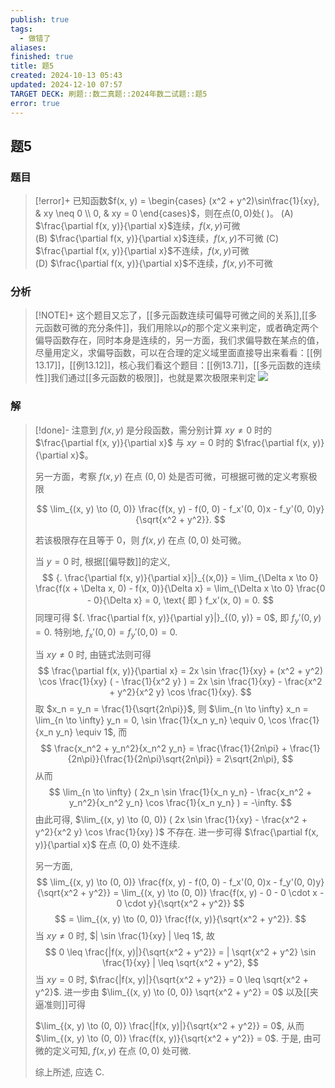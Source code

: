 ```yaml
---
publish: true
tags:
  - 做错了
aliases: 
finished: true
title: 题5
created: 2024-10-13 05:43
updated: 2024-12-10 07:57
TARGET DECK: 刷题::数二真题::2024年数二试题::题5
error: true
---
```

## 题5
### 题目
> [!error]+
> 已知函数$f(x, y) = \begin{cases} (x^2 + y^2)\sin\frac{1}{xy}, & xy \neq 0 \\ 0, & xy = 0 \end{cases}$，则在点$(0, 0)$处( )。
> (A) $\frac{\partial f(x, y)}{\partial x}$连续，$f(x, y)$可微  
> (B) $\frac{\partial f(x, y)}{\partial x}$连续，$f(x, y)$不可微
> (C) $\frac{\partial f(x, y)}{\partial x}$不连续，$f(x, y)$可微  
> (D) $\frac{\partial f(x, y)}{\partial x}$不连续，$f(x, y)$不可微
### 分析
> [!NOTE]+
> 这个题目又忘了，[[多元函数连续可偏导可微之间的关系]],[[多元函数可微的充分条件]]，我们用除以$\rho$的那个定义来判定，或者确定两个偏导函数存在，同时本身是连续的，另一方面，我们求偏导数在某点的值，尽量用定义，求偏导函数，可以在合理的定义域里面直接导出来看看：[[例13.17]]，[[例13.12]]，核心我们看这个题目：[[例13.7]]，[[多元函数的连续性]]我们通过[[多元函数的极限]]，也就是累次极限来判定
> ![](https://img.hwenyi.tech/202412101609432.webp)
### 解
> [!done]-
> 注意到 $f(x, y)$ 是分段函数，需分别计算 $xy \neq 0$ 时的 $\frac{\partial f(x, y)}{\partial x}$ 与 $xy = 0$ 时的 $\frac{\partial f(x, y)}{\partial x}$。
> 
> 另一方面，考察 $f(x, y)$ 在点 $(0, 0)$ 处是否可微，可根据可微的定义考察极限
> 
> $$
> \lim_{(x, y) \to (0, 0)} \frac{f(x, y) - f(0, 0) - f_x'(0, 0)x - f_y'(0, 0)y}{\sqrt{x^2 + y^2}}.
> $$
> 
> 若该极限存在且等于 0，则 $f(x, y)$ 在点 $(0, 0)$ 处可微。
> 
> 当 $y = 0$ 时, 根据[[偏导数]]的定义,
> $$
> {. \frac{\partial f(x, y)}{\partial x}|}_{(x,0)} = \lim_{\Delta x \to 0} \frac{f(x + \Delta x, 0) - f(x, 0)}{\Delta x} = \lim_{\Delta x \to 0} \frac{0 - 0}{\Delta x} = 0, \text{ 即 } f_x'(x, 0) = 0.
> $$
> 同理可得 ${. \frac{\partial f(x, y)}{\partial y}|}_{(0, y)} = 0$, 即 $f_y'(0, y) = 0$. 特别地, $f_x'(0, 0) = f_y'(0, 0) = 0$.
> 
> 当 $xy \neq 0$ 时, 由链式法则可得
> $$
> \frac{\partial f(x, y)}{\partial x} = 2x \sin \frac{1}{xy} + (x^2 + y^2) \cos \frac{1}{xy} ( - \frac{1}{x^2 y} ) = 2x \sin \frac{1}{xy} - \frac{x^2 + y^2}{x^2 y} \cos \frac{1}{xy}.
> $$
> 取 $x_n = y_n = \frac{1}{\sqrt{2n\pi}}$, 则 $\lim_{n \to \infty} x_n = \lim_{n \to \infty} y_n = 0, \sin \frac{1}{x_n y_n} \equiv 0, \cos \frac{1}{x_n y_n} \equiv 1$, 而
> $$
> \frac{x_n^2 + y_n^2}{x_n^2 y_n} = \frac{\frac{1}{2n\pi} + \frac{1}{2n\pi}}{\frac{1}{2n\pi}\sqrt{2n\pi}} = 2\sqrt{2n\pi},
> $$
> 从而
> $$
> \lim_{n \to \infty} ( 2x_n \sin \frac{1}{x_n y_n} - \frac{x_n^2 + y_n^2}{x_n^2 y_n} \cos \frac{1}{x_n y_n} ) = -\infty.
> $$
> 由此可得, $\lim_{(x, y) \to (0, 0)} ( 2x \sin \frac{1}{xy} - \frac{x^2 + y^2}{x^2 y} \cos \frac{1}{xy} )$ 不存在. 进一步可得 $\frac{\partial f(x, y)}{\partial x}$ 在点 $(0, 0)$ 处不连续.
> 
> 另一方面,
> $$
> \lim_{(x, y) \to (0, 0)} \frac{f(x, y) - f(0, 0) - f_x'(0, 0)x - f_y'(0, 0)y}{\sqrt{x^2 + y^2}} = \lim_{(x, y) \to (0, 0)} \frac{f(x, y) - 0 - 0 \cdot x - 0 \cdot y}{\sqrt{x^2 + y^2}}
> $$
> $$
> = \lim_{(x, y) \to (0, 0)} \frac{f(x, y)}{\sqrt{x^2 + y^2}}.
> $$
> 当 $xy \neq 0$ 时, $| \sin \frac{1}{xy} | \leq 1$, 故
> $$
> 0 \leq \frac{|f(x, y)|}{\sqrt{x^2 + y^2}} = | \sqrt{x^2 + y^2} \sin \frac{1}{xy} | \leq \sqrt{x^2 + y^2},
> $$
> 当 $xy = 0$ 时, $\frac{|f(x, y)|}{\sqrt{x^2 + y^2}} = 0 \leq \sqrt{x^2 + y^2}$. 进一步由 $\lim_{(x, y) \to (0, 0)} \sqrt{x^2 + y^2} = 0$ 以及[[夹逼准则]]可得
> 
> $\lim_{(x, y) \to (0, 0)} \frac{|f(x, y)|}{\sqrt{x^2 + y^2}} = 0$, 从而 $\lim_{(x, y) \to (0, 0)} \frac{f(x, y)}{\sqrt{x^2 + y^2}} = 0$. 于是, 由可微的定义可知, $f(x, y)$ 在点 $(0, 0)$ 处可微.
> 
> 综上所述, 应选 C.